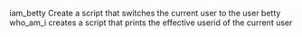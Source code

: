 iam_betty Create a script that switches the current user to the user betty
who_am_i creates a script that prints the effective userid of the current user
